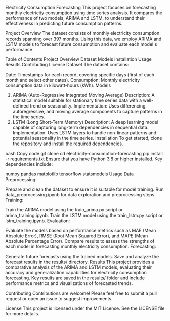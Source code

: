 Electricity Consumption Forecasting
This project focuses on forecasting monthly electricity consumption using time series analysis. It compares the performance of two models, ARIMA and LSTM, to understand their effectiveness in predicting future consumption patterns.

Project Overview
The dataset consists of monthly electricity consumption records spanning over 397 months. Using this data, we employ ARIMA and LSTM models to forecast future consumption and evaluate each model's performance.

Table of Contents
Project Overview
Dataset
Models
Installation
Usage
Results
Contributing
License
Dataset
The dataset contains:

Date: Timestamps for each record, covering specific days (first of each month and select other dates).
Consumption: Monthly electricity consumption data in kilowatt-hours (kWh).
Models
1. ARIMA (Auto-Regressive Integrated Moving Average)
Description: A statistical model suitable for stationary time series data with a well-defined trend or seasonality.
Implementation: Uses differencing, autoregressive, and moving average components to capture patterns in the time series.
2. LSTM (Long Short-Term Memory)
Description: A deep learning model capable of capturing long-term dependencies in sequential data.
Implementation: Uses LSTM layers to handle non-linear patterns and potential seasonality in the time series.
Installation
To get started, clone the repository and install the required dependencies.

bash
Copy code
git clone <repository-url>
cd electricity-consumption-forecasting
pip install -r requirements.txt
Ensure that you have Python 3.8 or higher installed. Key dependencies include:

numpy
pandas
matplotlib
tensorflow
statsmodels
Usage
Data Preprocessing:

Prepare and clean the dataset to ensure it is suitable for model training.
Run data_preprocessing.ipynb for data exploration and preprocessing steps.
Training:

Train the ARIMA model using the train_arima.py script or arima_training.ipynb.
Train the LSTM model using the train_lstm.py script or lstm_training.ipynb.
Evaluation:

Evaluate the models based on performance metrics such as MAE (Mean Absolute Error), RMSE (Root Mean Squared Error), and MAPE (Mean Absolute Percentage Error).
Compare results to assess the strengths of each model in forecasting monthly electricity consumption.
Forecasting:

Generate future forecasts using the trained models.
Save and analyze the forecast results in the results/ directory.
Results
This project provides a comparative analysis of the ARIMA and LSTM models, evaluating their accuracy and generalization capabilities for electricity consumption forecasting. Key results are saved in the results/ folder and include performance metrics and visualizations of forecasted trends.

Contributing
Contributions are welcome! Please feel free to submit a pull request or open an issue to suggest improvements.

License
This project is licensed under the MIT License. See the LICENSE file for more details.
